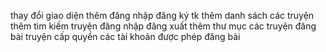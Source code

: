 thay đổi giao diện thêm đăng nhập đăng ký tk
thêm danh sách các truyện
thêm tìm kiếm truyện 
đăng nhập đăng  xuất 
thêm thư mục các truyện đăng bài truyện cấp quyền các tài khoản được phép đăng bài

